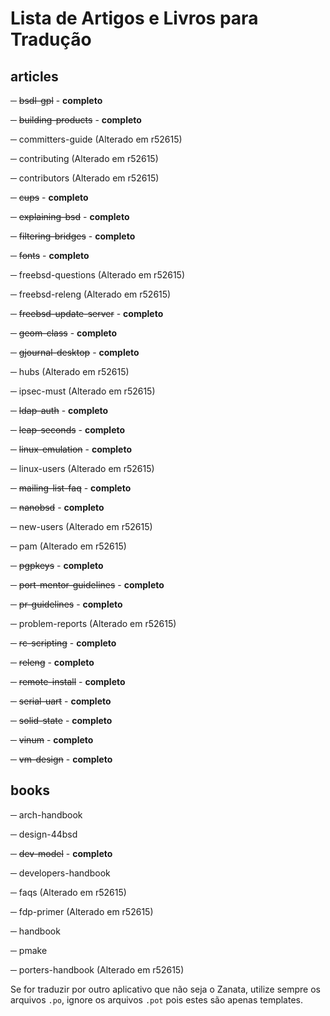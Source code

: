 
# Lista de Artigos e Livros para Tradução

## articles

─ ~~bsdl-gpl~~ - **completo**

─ ~~building-products~~ - **completo**

─ committers-guide (Alterado em r52615)

─ contributing (Alterado em r52615)

─ contributors (Alterado em r52615)

─ ~~cups~~ - **completo**

─ ~~explaining-bsd~~ - **completo**

─ ~~filtering-bridges~~ - **completo**

─ ~~fonts~~ - **completo**

─ freebsd-questions (Alterado em r52615)

─ freebsd-releng (Alterado em r52615)

─ ~~freebsd-update-server~~ - **completo**

─ ~~geom-class~~ - **completo**

─ ~~gjournal-desktop~~ - **completo**

─ hubs (Alterado em r52615)

─ ipsec-must (Alterado em r52615)

─ ~~ldap-auth~~ - **completo**

─ ~~leap-seconds~~ - **completo**

─ ~~linux-emulation~~ - **completo**

─ linux-users (Alterado em r52615)

─ ~~mailing-list-faq~~ - **completo**

─ ~~nanobsd~~ - **completo**

─ new-users (Alterado em r52615)

─ pam (Alterado em r52615)

─ ~~pgpkeys~~ - **completo**

─ ~~port-mentor-guidelines~~ - **completo**

─ ~~pr-guidelines~~ - **completo**

─ problem-reports (Alterado em r52615)

─ ~~rc-scripting~~ - **completo**

─ ~~releng~~ - **completo**

─ ~~remote-install~~ - **completo**

─ ~~serial-uart~~ - **completo**

─ ~~solid-state~~ - **completo**

─ ~~vinum~~ - **completo**

─ ~~vm-design~~ - **completo**


## books

─ arch-handbook

─ design-44bsd

─ ~~dev-model~~ - **completo**

─ developers-handbook

─ faqs (Alterado em r52615)

─ fdp-primer (Alterado em r52615)

─ handbook

─ pmake

─ porters-handbook (Alterado em r52615)


Se for traduzir por outro aplicativo que não seja o Zanata, utilize sempre os
arquivos `.po`, ignore os arquivos `.pot` pois estes são apenas templates.
